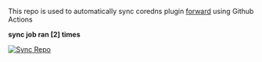 This repo is used to automatically sync coredns plugin [forward](https://github.com/QZLin/forward) using Github Actions

**sync job ran [2] times**

[![Sync Repo](https://github.com/QZLin/coredns-extract/actions/workflows/sync.yaml/badge.svg)](https://github.com/QZLin/coredns-extract/actions/workflows/sync.yaml)